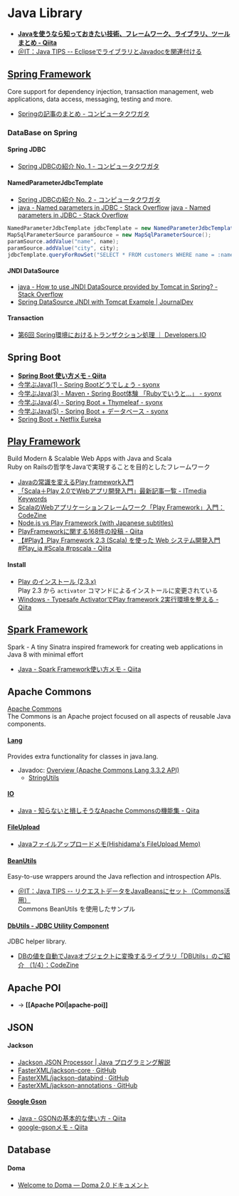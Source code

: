 # Java Library

- __[Javaを使うなら知っておきたい技術、フレームワーク、ライブラリ、ツールまとめ - Qiita](http://qiita.com/disc99/items/727b51dbe737602a5c91)__
- [＠IT：Java TIPS -- EclipseでライブラリとJavadocを関連付ける](http://www.atmarkit.co.jp/fjava/javatips/072eclipse024.html)


## [Spring Framework](http://projects.spring.io/spring-framework/)
Core support for dependency injection, transaction management, web applications, data access, messaging, testing and more.

- [Springの記事のまとめ - コンピュータクワガタ](http://kuwalab.hatenablog.jp/entry/spring)

### DataBase on Spring

#### Spring JDBC
- [Spring JDBCの紹介 No. 1 - コンピュータクワガタ](http://kuwalab.hatenablog.jp/entry/spring_jdbc/1)

#### NamedParameterJdbcTemplate
- [Spring JDBCの紹介 No. 2 - コンピュータクワガタ](http://kuwalab.hatenablog.jp/entry/spring_jdbc/2)
- [java - Named parameters in JDBC - Stack Overflow](http://stackoverflow.com/questions/2309970/named-parameters-in-jdbc)
[java - Named parameters in JDBC - Stack Overflow](http://stackoverflow.com/questions/2309970/named-parameters-in-jdbc)

```java
NamedParameterJdbcTemplate jdbcTemplate = new NamedParameterJdbcTemplate(dataSource);
MapSqlParameterSource paramSource = new MapSqlParameterSource();
paramSource.addValue("name", name);
paramSource.addValue("city", city);
jdbcTemplate.queryForRowSet("SELECT * FROM customers WHERE name = :name AND city = :city", paramSource);
```

#### JNDI DataSource
- [java - How to use JNDI DataSource provided by Tomcat in Spring? - Stack Overflow](http://stackoverflow.com/questions/9183321/how-to-use-jndi-datasource-provided-by-tomcat-in-spring)
- [Spring DataSource JNDI with Tomcat Example | JournalDev](http://www.journaldev.com/2597/spring-datasource-jndi-with-tomcat-example)

#### Transaction
- [第6回 Spring環境におけるトランザクション処理 ｜ Developers.IO](http://dev.classmethod.jp/server-side/transaction-management-in-spring/)


## Spring Boot

- __[Spring Boot 使い方メモ - Qiita](http://qiita.com/opengl-8080/items/05d9490d6f0544e2351a)__
- [今学ぶJava(1) - Spring Bootどうでしょう - syonx](http://syonx.hatenablog.com/entry/2015/05/05/034359)
- [今学ぶJava(3) - Maven・Spring Boot体験 「Rubyでいうと…」 - syonx](http://syonx.hatenablog.com/entry/2015/05/06/022545)
- [今学ぶJava(4) - Spring Boot + Thymeleaf - syonx](http://syonx.hatenablog.com/entry/2015/05/06/151032)
- [今学ぶJava(5) - Spring Boot + データベース - syonx](http://syonx.hatenablog.com/entry/2015/05/06/192203)
- [Spring Boot + Netflix Eureka](http://www.slideshare.net/shintanimoto/spring-boot-netflix-eureka)


## [Play Framework](https://www.playframework.com/)
Build Modern & Scalable Web Apps with Java and Scala  
Ruby on Railsの哲学をJavaで実現することを目的としたフレームワーク

- [Javaの常識を変えるPlay framework入門](http://www.atmarkit.co.jp/fjava/index/index_play.html)
- [「Scala＋Play 2.0でWebアプリ開発入門」最新記事一覧 - ITmedia Keywords](http://www.atmarkit.co.jp/ait/kw/scalaplay.html)
- [ScalaのWebアプリケーションフレームワーク「Play Framework」入門：CodeZine](http://codezine.jp/article/detail/7580)
- [Node.js vs Play Framework (with Japanese subtitles)](http://www.slideshare.net/brikis98/nodejs-vs-play-framework-with-japanese-subtitles)
- [PlayFrameworkに関する168件の投稿 - Qiita](http://qiita.com/tags/playframework)
- [【#Play】Play Framework 2.3 (Scala) を使った Web システム開発入門 #Play_ja #Scala #rpscala - Qiita](http://qiita.com/kukita/items/6326f1439abec013a479)

#### Install
- [Play のインストール (2.3.x)](https://www.playframework.com/documentation/ja/2.3.x/Installing)  
  Play 2.3 から `activator` コマンドによるインストールに変更されている
- [Windows - Typesafe ActivatorでPlay framework 2実行環境を整える - Qiita](http://qiita.com/nownabe/items/996df00392e60b5ea3e0)


## [Spark Framework](http://sparkjava.com/)
Spark - A tiny Sinatra inspired framework for creating web applications in Java 8 with minimal effort

- [Java - Spark Framework使い方メモ - Qiita](http://qiita.com/opengl-8080/items/801b32a8d44089fa1c04)


## Apache Commons
[Apache Commons](http://commons.apache.org/)  
The Commons is an Apache project focused on all aspects of reusable Java components.

#### [Lang](http://commons.apache.org/proper/commons-lang/)
Provides extra functionality for classes in java.lang.

- Javadoc: [Overview (Apache Commons Lang 3.3.2 API)](http://commons.apache.org/proper/commons-lang/javadocs/api-release/index.html)
    - [StringUtils](http://commons.apache.org/proper/commons-lang/javadocs/api-release/index.html?org/apache/commons/lang3/StringUtils.html)

#### [IO](http://commons.apache.org/proper/commons-io/)

- [Java - 知らないと損しそうなApache Commonsの機能集 - Qiita](http://qiita.com/horimislime/items/a9b9cf89e13cc9639ff2)

#### [FileUpload](http://commons.apache.org/proper/commons-fileupload/)

- [Javaファイルアップロードメモ(Hishidama's FileUpload Memo)](http://www.ne.jp/asahi/hishidama/home/tech/apache/commons/fileup.html)

#### [BeanUtils](http://commons.apache.org/proper/commons-beanutils/)
Easy-to-use wrappers around the Java reflection and introspection APIs.

- [＠IT：Java TIPS -- リクエストデータをJavaBeansにセット（Commons活用）](http://www.atmarkit.co.jp/fjava/javatips/090jakarta010.html)  
  Commons BeanUtils を使用したサンプル

#### [DbUtils - JDBC Utility Component](http://commons.apache.org/proper/commons-dbutils/)
JDBC helper library.

- [DBの値を自動でJavaオブジェクトに変換するライブラリ「DBUtils」のご紹介 （1/4）：CodeZine](http://codezine.jp/article/detail/7584)


## Apache POI

- → __[[Apache POI|apache-poi]]__


## JSON

#### Jackson
- [Jackson JSON Processor | Java プログラミング解説](http://so-zou.jp/software/tech/programming/java/package/json/jackson.htm)
- [FasterXML/jackson-core · GitHub](https://github.com/FasterXML/jackson-core)
- [FasterXML/jackson-databind · GitHub](https://github.com/FasterXML/jackson-databind)
- [FasterXML/jackson-annotations · GitHub](https://github.com/FasterXML/jackson-annotations)

#### [Google Gson](https://github.com/google/gson)
- [Java - GSONの基本的な使い方 - Qiita](http://qiita.com/u-chida/items/cbdd040e4199a10936dc)
- [google-gsonメモ - Qiita](http://qiita.com/yyoshikaw/items/850639ebf49ecfbc978c)


## Database

#### Doma
- [Welcome to Doma — Doma 2.0 ドキュメント](http://doma.readthedocs.org/ja/stable/)
